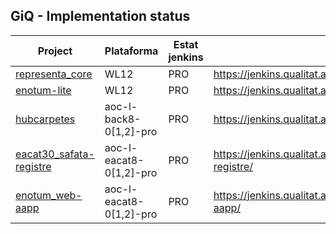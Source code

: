 ## GiQ - Implementation status

| Project  | Plataforma | Estat jenkins | Job |
| ------------- | ------------- | ------------- |  ------------- |
| [representa_core](https://github.com/ConsorciAOC-PRJ/representa_core) | WL12 | PRO | https://jenkins.qualitat.aoc.cat/job/representa/job/core/ |
| [enotum-lite](https://github.com/ConsorciAOC-PRJ/enotum-lite) | WL12 | PRO | https://jenkins.qualitat.aoc.cat/job/enotum-lite/ | 
| [hubcarpetes](https://github.com/ConsorciAOC-PRJ/hubcarpetes) | aoc-l-back8-0[1,2]-pro | PRO | https://jenkins.qualitat.aoc.cat/job/hubcarpetes/ |
| [eacat30_safata-registre](https://github.com/ConsorciAOC-PRJ/eacat30_safata-registre) |  aoc-l-eacat8-0[1,2]-pro | PRO | https://jenkins.qualitat.aoc.cat/job/eacat30/job/safata-registre/ |
| [enotum_web-aapp](https://github.com/ConsorciAOC-PRJ/enotum_web-aapp) | aoc-l-eacat8-0[1,2]-pro | PRO | https://jenkins.qualitat.aoc.cat/job/enotum/job/web-aapp/ |

